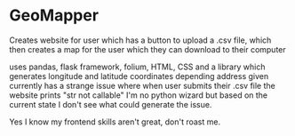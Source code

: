 # GeoMapper
Creates website for user which has a button to upload a .csv file, which then creates a map for the user which they can download to their computer

uses pandas, flask framework, folium, HTML, CSS and a library which generates longitude and latitude coordinates depending address given
currently has a strange issue where when user submits their .csv file the website prints "str not callable"
I'm no python wizard but based on the current state I don't see what could generate the issue.

Yes I know my frontend skills aren't great, don't roast me.
